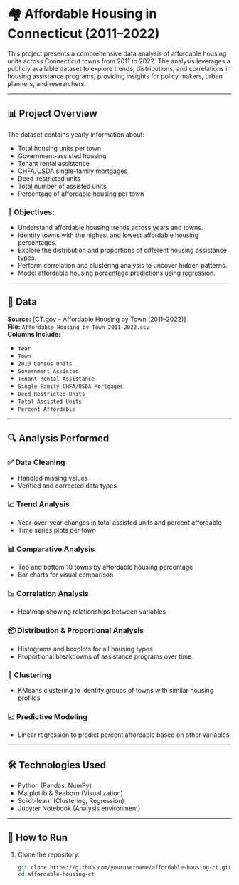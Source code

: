 # 🏘️ Affordable Housing in Connecticut (2011–2022)

This project presents a comprehensive data analysis of affordable housing units across Connecticut towns from 2011 to 2022. The analysis leverages a publicly available dataset to explore trends, distributions, and correlations in housing assistance programs, providing insights for policy makers, urban planners, and researchers.

---

## 📊 Project Overview

The dataset contains yearly information about:

- Total housing units per town
- Government-assisted housing
- Tenant rental assistance
- CHFA/USDA single-family mortgages
- Deed-restricted units
- Total number of assisted units
- Percentage of affordable housing per town

### 🧠 Objectives:
- Understand affordable housing trends across years and towns.
- Identify towns with the highest and lowest affordable housing percentages.
- Explore the distribution and proportions of different housing assistance types.
- Perform correlation and clustering analysis to uncover hidden patterns.
- Model affordable housing percentage predictions using regression.

---

## 📁 Data

**Source:** [CT.gov – Affordable Housing by Town (2011–2022)]  
**File:** `Affordable_Housing_by_Town_2011-2022.csv`  
**Columns Include:**
- `Year`
- `Town`
- `2010 Census Units`
- `Government Assisted`
- `Tenant Rental Assistance`
- `Single Family CHFA/USDA Mortgages`
- `Deed Restricted Units`
- `Total Assisted Units`
- `Percent Affordable`

---

## 🔍 Analysis Performed

### ✅ Data Cleaning
- Handled missing values
- Verified and corrected data types

### 📈 Trend Analysis
- Year-over-year changes in total assisted units and percent affordable
- Time series plots per town

### 📊 Comparative Analysis
- Top and bottom 10 towns by affordable housing percentage
- Bar charts for visual comparison

### 📉 Correlation Analysis
- Heatmap showing relationships between variables

### 📦 Distribution & Proportional Analysis
- Histograms and boxplots for all housing types
- Proportional breakdowns of assistance programs over time

### 🔬 Clustering
- KMeans clustering to identify groups of towns with similar housing profiles

### 📈 Predictive Modeling
- Linear regression to predict percent affordable based on other variables

---

## 🛠️ Technologies Used

- Python (Pandas, NumPy)
- Matplotlib & Seaborn (Visualization)
- Scikit-learn (Clustering, Regression)
- Jupyter Notebook (Analysis environment)

---

## 📌 How to Run

1. Clone the repository:
   ```bash
   git clone https://github.com/yourusername/affordable-housing-ct.git
   cd affordable-housing-ct

